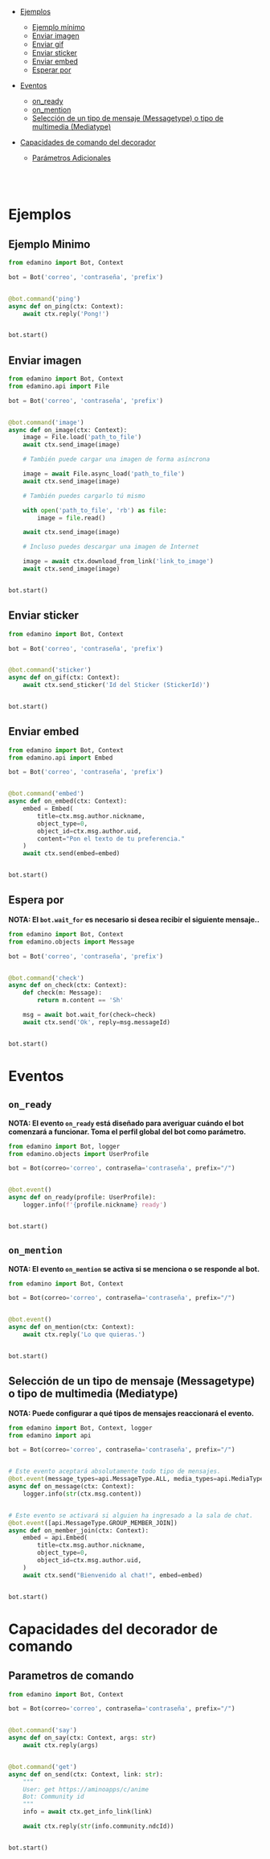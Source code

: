 * [Ejemplos](#example)
    * [Ejemplo mínimo](#min-example)
    * [Enviar imagen](#send-image)
    * [Enviar gif](#send-gif)
    * [Enviar sticker](#send-sticker)
    * [Enviar embed](#send-embed)
    * [Esperar por](#wait-for)

* [Eventos](#event)
    * [on_ready](#on-ready-event)
    * [on_mention](#on-ready-event)
    * [Selección de un tipo de mensaje (Messagetype) o tipo de multimedia (Mediatype)](#select-type)

* [Capacidades de comando del decorador](#command)
    * [Parámetros Adicionales](#command-parameters)

<br><br>

# Ejemplos <a id=example>

## Ejemplo Minimo <a id=min-example>

```py
from edamino import Bot, Context

bot = Bot('correo', 'contraseña', 'prefix')


@bot.command('ping')
async def on_ping(ctx: Context):
    await ctx.reply('Pong!')


bot.start()
```

## Enviar imagen <a id=send-image>

```py
from edamino import Bot, Context
from edamino.api import File

bot = Bot('correo', 'contraseña', 'prefix')


@bot.command('image')
async def on_image(ctx: Context):
    image = File.load('path_to_file')
    await ctx.send_image(image)

    # También puede cargar una imagen de forma asíncrona

    image = await File.async_load('path_to_file')
    await ctx.send_image(image)

    # También puedes cargarlo tú mismo

    with open('path_to_file', 'rb') as file:
        image = file.read()

    await ctx.send_image(image)

    # Incluso puedes descargar una imagen de Internet

    image = await ctx.download_from_link('link_to_image')
    await ctx.send_image(image)


bot.start()
```

## Enviar sticker <a id=send-sticker>

```py
from edamino import Bot, Context

bot = Bot('correo', 'contraseña', 'prefix')


@bot.command('sticker')
async def on_gif(ctx: Context):
    await ctx.send_sticker('Id del Sticker (StickerId)')


bot.start()
```

## Enviar embed <a id=send-embed>

```py
from edamino import Bot, Context
from edamino.api import Embed

bot = Bot('correo', 'contraseña', 'prefix')


@bot.command('embed')
async def on_embed(ctx: Context):
    embed = Embed(
        title=ctx.msg.author.nickname,
        object_type=0,
        object_id=ctx.msg.author.uid,
        content="Pon el texto de tu preferencia."
    )
    await ctx.send(embed=embed)


bot.start()
```

## Espera por <a id=wait-for>

**NOTA: El `bot.wait_for` es necesario si desea recibir el siguiente mensaje..**

```py
from edamino import Bot, Context
from edamino.objects import Message

bot = Bot('correo', 'contraseña', 'prefix')


@bot.command('check')
async def on_check(ctx: Context):
    def check(m: Message):
        return m.content == 'Sh'

    msg = await bot.wait_for(check=check)
    await ctx.send('Ok', reply=msg.messageId)


bot.start()
```

# Eventos <a id=event>

## `on_ready` <a id=on-ready-event>

**NOTA: El evento `on_ready` está diseñado para averiguar cuándo el bot comenzará a funcionar. Toma el perfil global del bot
como parámetro.**

```py
from edamino import Bot, logger
from edamino.objects import UserProfile

bot = Bot(correo='correo', contraseña='contraseña', prefix="/")


@bot.event()
async def on_ready(profile: UserProfile):
    logger.info(f'{profile.nickname} ready')


bot.start()
```

## `on_mention` <a id=on-mention-event>

**NOTA: El evento `on_mention` se activa si se menciona o se responde al bot.**

```py
from edamino import Bot, Context

bot = Bot(correo='correo', contraseña='contraseña', prefix="/")


@bot.event()
async def on_mention(ctx: Context):
    await ctx.reply('Lo que quieras.')


bot.start()
```

## Selección de un tipo de mensaje (Messagetype) o tipo de multimedia (Mediatype) <a id=select-type>

**NOTA: Puede configurar a qué tipos de mensajes reaccionará el evento.**

```py
from edamino import Bot, Context, logger
from edamino import api

bot = Bot(correo='correo', contraseña='contraseña', prefix="/")


# Este evento aceptará absolutamente todo tipo de mensajes.
@bot.event(message_types=api.MessageType.ALL, media_types=api.MediaType.ALL)
async def on_message(ctx: Context):
    logger.info(str(ctx.msg.content))


# Este evento se activará si alguien ha ingresado a la sala de chat.
@bot.event([api.MessageType.GROUP_MEMBER_JOIN])
async def on_member_join(ctx: Context):
    embed = api.Embed(
        title=ctx.msg.author.nickname,
        object_type=0,
        object_id=ctx.msg.author.uid,
    )
    await ctx.send("Bienvenido al chat!", embed=embed)


bot.start()
```

# Capacidades del decorador de comando <a id=command>

## Parametros de comando <a id=command-parameters>

```py
from edamino import Bot, Context

bot = Bot(correo='correo', contraseña='contraseña', prefix="/")


@bot.command('say')
async def on_say(ctx: Context, args: str)
    await ctx.reply(args)


@bot.command('get')
async def on_send(ctx: Context, link: str):
    """
    User: get https://aminoapps/c/anime
    Bot: Community id
    """
    info = await ctx.get_info_link(link)

    await ctx.reply(str(info.community.ndcId))


bot.start()
```
